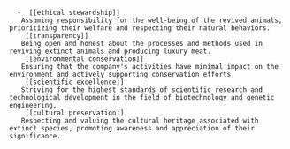       -  [[ethical stewardship]]
       Assuming responsibility for the well-being of the revived animals, prioritizing their welfare and respecting their natural behaviors.
        [[transparency]]
       Being open and honest about the processes and methods used in reviving extinct animals and producing luxury meat.
        [[environmental conservation]]
       Ensuring that the company's activities have minimal impact on the environment and actively supporting conservation efforts.
        [[scientific excellence]]
       Striving for the highest standards of scientific research and technological development in the field of biotechnology and genetic engineering.
        [[cultural preservation]]
       Respecting and valuing the cultural heritage associated with extinct species, promoting awareness and appreciation of their significance.


